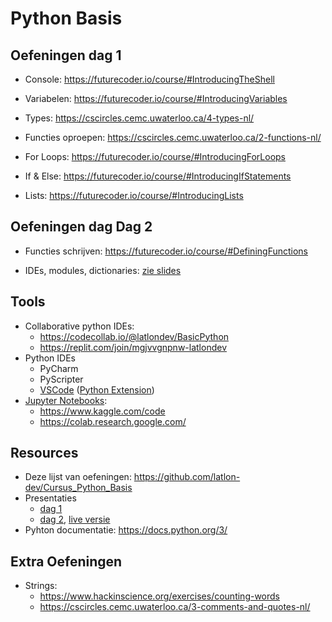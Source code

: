 # Python Basis

## Oefeningen dag 1

-   Console: https://futurecoder.io/course/#IntroducingTheShell

-   Variabelen: https://futurecoder.io/course/#IntroducingVariables

-   Types: https://cscircles.cemc.uwaterloo.ca/4-types-nl/

-   Functies oproepen: https://cscircles.cemc.uwaterloo.ca/2-functions-nl/

-   For Loops: https://futurecoder.io/course/#IntroducingForLoops

-   If & Else: https://futurecoder.io/course/#IntroducingIfStatements

-   Lists: https://futurecoder.io/course/#IntroducingLists

## Oefeningen dag Dag 2

-   Functies schrijven: https://futurecoder.io/course/#DefiningFunctions

-   IDEs, modules, dictionaries: [zie slides](https://github.com/latlon-dev/Cursus_Python_Basis/blob/main/Python_basis_dag2.ipynb)

## Tools

-   Collaborative python IDEs:
    -   https://codecollab.io/@latlondev/BasicPython
    -   https://replit.com/join/mgjvvgnpnw-latlondev
-   Python IDEs
    -   PyCharm
    -   PyScripter
    -   [VSCode](https://code.visualstudio.com/) ([Python Extension](https://code.visualstudio.com/docs/languages/python))
-   [Jupyter Notebooks](https://jupyter.org):
    -   https://www.kaggle.com/code
    -   https://colab.research.google.com/

## Resources

-   Deze lijst van oefeningen: https://github.com/latlon-dev/Cursus_Python_Basis
-   Presentaties
    -   [dag 1](https://github.com/latlon-dev/Cursus_Python_Basis/blob/main/Python_basis_dag1.ipynb)
    -   [dag 2](https://github.com/latlon-dev/Cursus_Python_Basis/blob/main/Python_basis_dag2.ipynb), [live versie](https://mybinder.org/v2/gh/latlon-dev/Cursus_Python_Basis/main?labpath=Python_basis_dag2.ipynb)
-   Pyhton documentatie: https://docs.python.org/3/

## Extra Oefeningen

-   Strings:
    -   https://www.hackinscience.org/exercises/counting-words
    -   https://cscircles.cemc.uwaterloo.ca/3-comments-and-quotes-nl/

